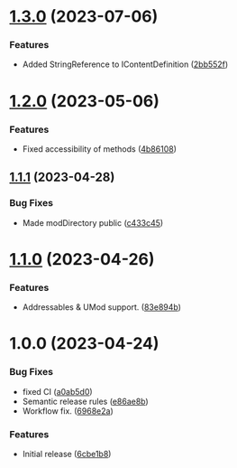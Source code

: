 # [1.3.0](https://github.com/christides11/mod-content-framework/compare/v1.2.0...v1.3.0) (2023-07-06)


### Features

* Added StringReference to IContentDefinition ([2bb552f](https://github.com/christides11/mod-content-framework/commit/2bb552ff32f9e46d912d69784f99f3618cca1767))

# [1.2.0](https://github.com/christides11/mod-content-framework/compare/v1.1.1...v1.2.0) (2023-05-06)


### Features

* Fixed accessibility of methods ([4b86108](https://github.com/christides11/mod-content-framework/commit/4b8610853b0718a30ff8da9b712da3e45637fbd6))

## [1.1.1](https://github.com/christides11/mod-content-framework/compare/v1.1.0...v1.1.1) (2023-04-28)


### Bug Fixes

* Made modDirectory public ([c433c45](https://github.com/christides11/mod-content-framework/commit/c433c45bb1b6d2c680e2488c26165442ad7daf61))

# [1.1.0](https://github.com/christides11/mod-content-framework/compare/v1.0.0...v1.1.0) (2023-04-26)


### Features

* Addressables & UMod support. ([83e894b](https://github.com/christides11/mod-content-framework/commit/83e894be8d5f569aa4a672b5b0812ff5eb8e6d03))

# 1.0.0 (2023-04-24)


### Bug Fixes

* fixed CI ([a0ab5d0](https://github.com/christides11/mod-content-framework/commit/a0ab5d019471a92350fc17f5186c8816454c2e04))
* Semantic release rules ([e86ae8b](https://github.com/christides11/mod-content-framework/commit/e86ae8b4a32aedbd3fe6fc4a5149c7405c355f02))
* Workflow fix. ([6968e2a](https://github.com/christides11/mod-content-framework/commit/6968e2afd7f51843c613ad8065f50ea823949297))


### Features

* Initial release ([6cbe1b8](https://github.com/christides11/mod-content-framework/commit/6cbe1b8b48ef237a7c2d6f0a879d07d6e5fc818b))
